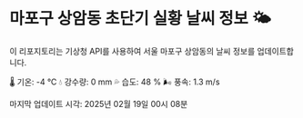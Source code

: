 
# 마포구 상암동 초단기 실황 날씨 정보 🌤️

이 리포지토리는 기상청 API를 사용하여 서울 마포구 상암동의 날씨 정보를 업데이트합니다. 

🌡️ 기온: -4 ℃
💧 강수량: 0 mm
💦 습도: 48 %
🌬️ 풍속: 1.3 m/s

마지막 업데이트 시각: 2025년 02월 19일 00시 08분    
